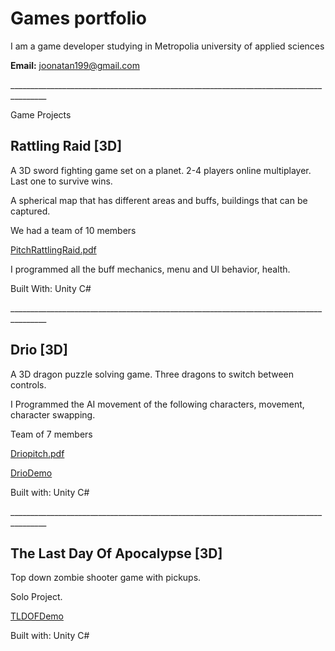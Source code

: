 # Games portfolio

I am a game developer studying in Metropolia university of applied sciences



**Email:**  joonatan199@gmail.com

\_\_\_\_\_\_\_\_\_\_\_\_\_\_\_\_\_\_\_\_\_\_\_\_\_\_\_\_\_\_\_\_\_\_\_\_\_\_\_\_\_\_\_\_\_\_\_\_\_\_\_\_\_\_\_\_\_\_\_\_\_\_\_\_\_\_\_\_\_\_\_\_\_\_\_\_\_\_\_\_\_\_\_\_\_\_\_

Game Projects

## Rattling Raid [3D]

A 3D sword fighting game set on a planet. 2-4 players online multiplayer. Last one to survive wins.

A spherical map that has different areas and buffs, buildings that can be captured.

We had a team of 10 members

[PitchRattlingRaid.pdf](https://github.com/JoonatanRitalahti/portfolio/blob/master/GameFiles/Rattling%20Raid/Pitch%20Rattling%20Raid.pdf)

I programmed all the buff mechanics, menu and UI behavior, health.

Built With: Unity C#

\_\_\_\_\_\_\_\_\_\_\_\_\_\_\_\_\_\_\_\_\_\_\_\_\_\_\_\_\_\_\_\_\_\_\_\_\_\_\_\_\_\_\_\_\_\_\_\_\_\_\_\_\_\_\_\_\_\_\_\_\_\_\_\_\_\_\_\_\_\_\_\_\_\_\_\_\_\_\_\_\_\_\_\_\_\_\_



## Drio [3D]

A 3D dragon puzzle solving game. Three dragons to switch between controls.

I Programmed the AI movement of the following characters, movement, character swapping.

Team of 7 members

[Driopitch.pdf](https://github.com/JoonatanRitalahti/portfolio/blob/master/GameFiles/Drio/Drio%20pitch.pdf)

[DrioDemo](https://youtu.be/pT3_CnzERUw)

Built with: Unity C#

\_\_\_\_\_\_\_\_\_\_\_\_\_\_\_\_\_\_\_\_\_\_\_\_\_\_\_\_\_\_\_\_\_\_\_\_\_\_\_\_\_\_\_\_\_\_\_\_\_\_\_\_\_\_\_\_\_\_\_\_\_\_\_\_\_\_\_\_\_\_\_\_\_\_\_\_\_\_\_\_\_\_\_\_\_\_\_

## The Last Day Of Apocalypse [3D]

Top down zombie shooter game with pickups.

Solo Project.

[TLDOFDemo](https://youtu.be/kzJaF3Qlndc)

Built with: Unity C#

